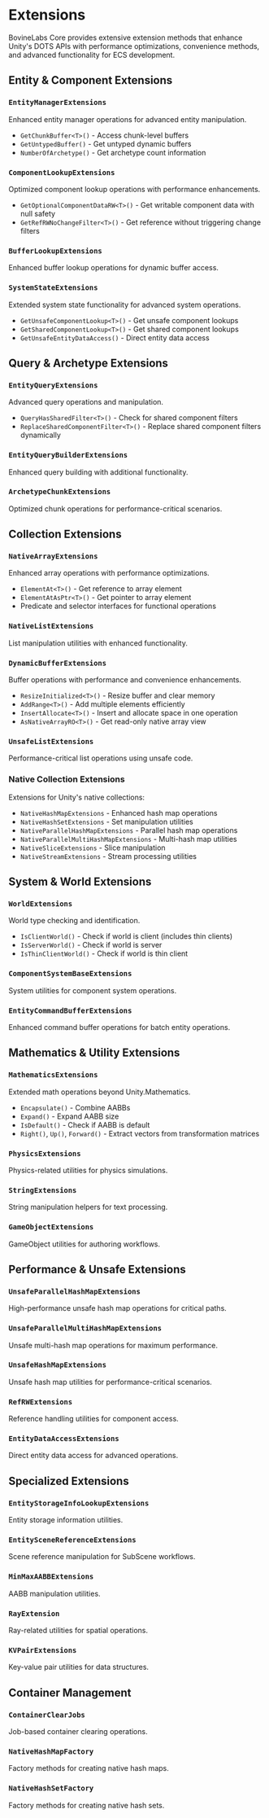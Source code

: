 # Extensions

BovineLabs Core provides extensive extension methods that enhance Unity's DOTS APIs with performance optimizations, convenience methods, and advanced functionality for ECS development.

## Entity & Component Extensions

### `EntityManagerExtensions`
Enhanced entity manager operations for advanced entity manipulation.
- `GetChunkBuffer<T>()` - Access chunk-level buffers
- `GetUntypedBuffer()` - Get untyped dynamic buffers
- `NumberOfArchetype()` - Get archetype count information

### `ComponentLookupExtensions`
Optimized component lookup operations with performance enhancements.
- `GetOptionalComponentDataRW<T>()` - Get writable component data with null safety
- `GetRefRWNoChangeFilter<T>()` - Get reference without triggering change filters

### `BufferLookupExtensions`
Enhanced buffer lookup operations for dynamic buffer access.

### `SystemStateExtensions`
Extended system state functionality for advanced system operations.
- `GetUnsafeComponentLookup<T>()` - Get unsafe component lookups
- `GetSharedComponentLookup<T>()` - Get shared component lookups
- `GetUnsafeEntityDataAccess()` - Direct entity data access

## Query & Archetype Extensions

### `EntityQueryExtensions`
Advanced query operations and manipulation.
- `QueryHasSharedFilter<T>()` - Check for shared component filters
- `ReplaceSharedComponentFilter<T>()` - Replace shared component filters dynamically

### `EntityQueryBuilderExtensions`
Enhanced query building with additional functionality.

### `ArchetypeChunkExtensions`
Optimized chunk operations for performance-critical scenarios.

## Collection Extensions

### `NativeArrayExtensions`
Enhanced array operations with performance optimizations.
- `ElementAt<T>()` - Get reference to array element
- `ElementAtAsPtr<T>()` - Get pointer to array element
- Predicate and selector interfaces for functional operations

### `NativeListExtensions`
List manipulation utilities with enhanced functionality.

### `DynamicBufferExtensions`
Buffer operations with performance and convenience enhancements.
- `ResizeInitialized<T>()` - Resize buffer and clear memory
- `AddRange<T>()` - Add multiple elements efficiently
- `InsertAllocate<T>()` - Insert and allocate space in one operation
- `AsNativeArrayRO<T>()` - Get read-only native array view

### `UnsafeListExtensions`
Performance-critical list operations using unsafe code.

### Native Collection Extensions
Extensions for Unity's native collections:
- `NativeHashMapExtensions` - Enhanced hash map operations
- `NativeHashSetExtensions` - Set manipulation utilities
- `NativeParallelHashMapExtensions` - Parallel hash map operations
- `NativeParallelMultiHashMapExtensions` - Multi-hash map utilities
- `NativeSliceExtensions` - Slice manipulation
- `NativeStreamExtensions` - Stream processing utilities

## System & World Extensions

### `WorldExtensions`
World type checking and identification.
- `IsClientWorld()` - Check if world is client (includes thin clients)
- `IsServerWorld()` - Check if world is server
- `IsThinClientWorld()` - Check if world is thin client

### `ComponentSystemBaseExtensions`
System utilities for component system operations.

### `EntityCommandBufferExtensions`
Enhanced command buffer operations for batch entity operations.

## Mathematics & Utility Extensions

### `MathematicsExtensions`
Extended math operations beyond Unity.Mathematics.
- `Encapsulate()` - Combine AABBs
- `Expand()` - Expand AABB size
- `IsDefault()` - Check if AABB is default
- `Right()`, `Up()`, `Forward()` - Extract vectors from transformation matrices

### `PhysicsExtensions`
Physics-related utilities for physics simulations.

### `StringExtensions`
String manipulation helpers for text processing.

### `GameObjectExtensions`
GameObject utilities for authoring workflows.

## Performance & Unsafe Extensions

### `UnsafeParallelHashMapExtensions`
High-performance unsafe hash map operations for critical paths.

### `UnsafeParallelMultiHashMapExtensions`
Unsafe multi-hash map operations for maximum performance.

### `UnsafeHashMapExtensions`
Unsafe hash map utilities for performance-critical scenarios.

### `RefRWExtensions`
Reference handling utilities for component access.

### `EntityDataAccessExtensions`
Direct entity data access for advanced operations.

## Specialized Extensions

### `EntityStorageInfoLookupExtensions`
Entity storage information utilities.

### `EntitySceneReferenceExtensions`
Scene reference manipulation for SubScene workflows.

### `MinMaxAABBExtensions`
AABB manipulation utilities.

### `RayExtension`
Ray-related utilities for spatial operations.

### `KVPairExtensions`
Key-value pair utilities for data structures.

## Container Management

### `ContainerClearJobs`
Job-based container clearing operations.

### `NativeHashMapFactory`
Factory methods for creating native hash maps.

### `NativeHashSetFactory`
Factory methods for creating native hash sets.